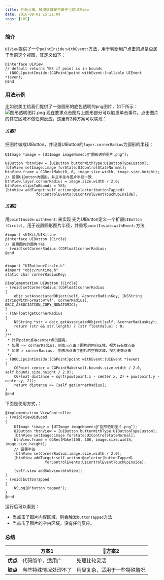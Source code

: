 ```yaml
---
title: 判断点击、触摸区域是否属于当前UIView
date: 2016-09-01 15:21:04
tags: [iOS]
---
```


### 简介
`UIView`提供了一个`pointInside:withEvent:`方法，用于判断用户点击的点是否属于当前这个视图，其定义如下：
``` objc
@interface UIView
// default returns YES if point is in bounds
- (BOOL)pointInside:(CGPoint)point withEvent:(nullable UIEvent *)event;
@end
```

### 用法示例
比如说美工给我们提供了一张圆形的底色透明的png图片，如下所示：
![圆形透明图片.png](http://upload-images.jianshu.io/upload_images/267318-cb186ae5d7c1cd73.png?imageMogr2/auto-orient/strip%7CimageView2/2/w/120)
现在要求点击图片上圆形部分可以触发单击事件，点击图片的其它区域不做任何反应，这里有2种方案可以实现：

##### 方案1
把图片做成UIButton，并设置UIButton的`layer.cornerRadius`为圆形的半径：
``` objc
UIImage *image = [UIImage imageNamed:@"圆形透明图片.png"];

UIButton *btnView = [UIButton buttonWithType:UIButtonTypeCustom];
[btnView setImage:image forState:UIControlStateNormal];
btnView.frame = CGRectMake(0, 0, image.size.width, image.size.height);
// 设置UIButton为圆形，并且半径与图片半径一致
btnView.layer.cornerRadius = image.size.width / 2.0;
btnView.clipsToBounds = YES;
[btnView addTarget:self action:@selector(buttonTapped) 
              forControlEvents:UIControlEventTouchUpInside];
```

##### 方案2
用`pointInside:withEvent:`来实现
先为UIButton定义一个扩展`UIButton (Circle)`，用于设置圆形图片半径，并重写`pointInside:withEvent:`方法
``` objc
#import <UIKit/UIKit.h>
@interface UIButton (Circle)
// 设置图片的圆角半径
- (void)setCornerRadius:(CGFloat)cornerRadius;
@end


#import "UIButton+Circle.h"
#import "objc/runtime.h"
static char cornerRadiusKey;

@implementation UIButton (Circle)
- (void)setCornerRadius:(CGFloat)cornerRadius
{
    objc_setAssociatedObject(self, &cornerRadiusKey, [NSString stringWithFormat:@"%f", cornerRadius], OBJC_ASSOCIATION_COPY_NONATOMIC);
}
- (CGFloat)getCornerRadius
{
    NSString *str = objc_getAssociatedObject(self, &cornerRadiusKey);
    return (str && str.length) ? [str floatValue] : 0;
}
/**
 * 计算point点与center点的距离，
 * 如果 <= cornerRadius，则表示点击了图片的内容区域，视为有有效点击
 * 如果 > cornerRadius， 则表示点击了图片的空白区域，视为无效点击
 */
- (BOOL)pointInside:(CGPoint)point withEvent:(UIEvent *)event
{
    CGPoint center = CGPointMake(self.bounds.size.width / 2.0, self.bounds.size.height / 2.0);
    CGFloat distance = sqrt(pow(point.x - center.x, 2) + pow(point.y - center.y, 2));
    return distance <= [self getCornerRadius];
}
@end
```

下面是使用方式，：
``` objc
@implementation ViewController
- (void)viewDidLoad
{
    UIImage *image = [UIImage imageNamed:@"圆形透明图片.png"];
    UIButton *btnView = [UIButton buttonWithType:UIButtonTypeCustom];
    [btnView setImage:image forState:UIControlStateNormal];
    btnView.frame = CGRectMake(100, 100, image.size.width, image.size.height);
    // 设置半径
    [btnView setCornerRadius:image.size.width / 2.0];
    [btnView addTarget:self action:@selector(buttonTapped)
                  forControlEvents:UIControlEventTouchUpInside];
   
    [self.view addSubview:btnView];
}
- (void)buttonTapped
{
    NSLog(@"button tapped");
}
@end
```

运行后可以看到：
- 当点击了图片内容区域，则会触发`buttonTapped`方法
- 当点击了图片的空白区域，没有任何反应。

### 总结
|  | 方案1 | 方案2 |
| - | - | - |
| **优点** | 代码简单，适用广 | 处理比较灵活 |
| **缺点** | 有些特殊情况处理不了 | 稍显复杂，适用于一些特殊情况 |